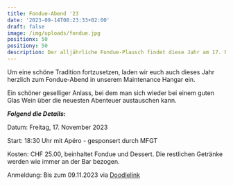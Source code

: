 ```yaml
---
title: Fondue-Abend '23
date: '2023-09-14T08:23:33+02:00'
draft: false
image: /img/uploads/fondue.jpg
positionx: 50
positiony: 50
description: Der alljährliche Fondue-Plausch findet diese Jahr am 17. November statt.
---
```

Um eine schöne Tradition fortzusetzen, laden wir euch auch dieses Jahr herzlich zum Fondue-Abend in unserem Maintenance Hangar ein.

Ein schöner geselliger Anlass, bei dem man sich wieder bei einem guten Glas Wein über die neuesten Abenteuer austauschen kann.

_**Folgend die Details:**_

Datum: Freitag, 17. November 2023

Start: 18:30 Uhr mit Apéro - gesponsert durch MFGT

Kosten: CHF 25.00, beinhaltet Fondue und Dessert. Die restlichen Getränke werden wie immer an der Bar bezogen.

Anmeldung: Bis zum 09.11.2023 via [Doodlelink](https://doodle.com/meeting/participate/id/ep2p9Lyb)

